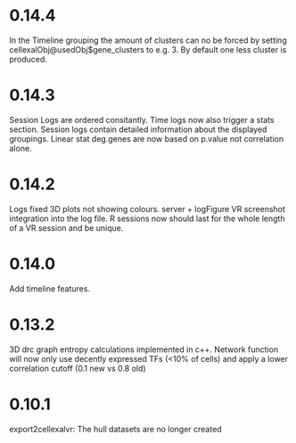 # 0.14.4

In the Timeline grouping the amount of clusters can no be forced by setting cellexalObj@usedObj$gene_clusters to e.g. 3. By default one less cluster is produced.

# 0.14.3

Session Logs are ordered consitantly.
Time logs now also trigger a stats section.
Session logs contain detailed information about the displayed groupings.
Linear stat deg.genes are now based on p.value not correlation alone.

# 0.14.2

Logs fixed 3D plots not showing colours.
server + logFigure VR screenshot integration into the log file.
R sessions now should last for the whole length of a VR session and be unique.

# 0.14.0

Add timeline features.

# 0.13.2

3D drc graph entropy calculations implemented in c++.
Network function will now only use decently expressed TFs (<10% of cells) and apply a lower correlation cutoff (0.1 new vs 0.8 old)

# 0.10.1

export2cellexalvr: The hull datasets are no longer created